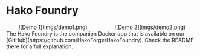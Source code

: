 # Hako Foundry
<div  markdown="1" style="display: flex; gap: 10px; justify-content: center; align-items: center;" >
<div  markdown="1" style="flex: 1; text-align: center;">
![Demo 1](imgs/demo1.png)
</div>
<div markdown="1" style="flex: 1; text-align: center;" >
![Demo 2](imgs/demo2.png)
</div>
</div>
The Hako Foundry is the companion Docker app that is available on our [GitHub](https://github.com/HakoForge/HakoFoundry).
Check the README there for a full explanation.